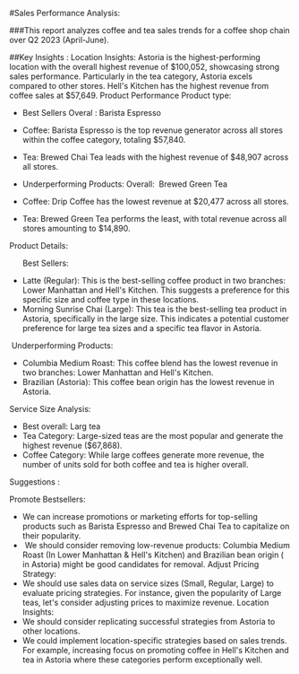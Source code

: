 
#Sales Performance Analysis:

###This report analyzes coffee and tea sales trends for a coffee shop chain over Q2 2023 (April-June).



##Key Insights : 
Location Insights:
Astoria is the highest-performing location with the overall highest revenue of $100,052, showcasing strong sales performance. Particularly in the tea category, Astoria excels compared to other stores.
Hell's Kitchen has the highest revenue from coffee sales at $57,649.
Product Performance
Product type: 
* Best Sellers
Overal : Barista Espresso
* Coffee: Barista Espresso is the top revenue generator across all stores within the coffee category, totaling $57,840.
* Tea: Brewed Chai Tea leads with the highest revenue of $48,907 across all stores.

* Underperforming Products:
Overall:  Brewed Green Tea
* Coffee: Drip Coffee has the lowest revenue at $20,477 across all stores.
* Tea: Brewed Green Tea performs the least, with total revenue across all stores amounting to $14,890.

Product Details: 

      Best Sellers: 
* Latte (Regular): This is the best-selling coffee product in two branches: Lower Manhattan and Hell's Kitchen. This suggests a preference for this specific size and coffee type in these locations.
* Morning Sunrise Chai (Large): This tea is the best-selling tea product in Astoria, specifically in the large size. This indicates a potential customer preference for large tea sizes and a specific tea flavor in Astoria.

 Underperforming Products:

* Columbia Medium Roast: This coffee blend has the lowest revenue in two branches: Lower Manhattan and Hell's Kitchen. 
* Brazilian (Astoria): This coffee bean origin has the lowest revenue in Astoria.


Service Size Analysis:
       
* Best overall: Larg tea 
* Tea Category: Large-sized teas are the most popular and generate the highest revenue ($67,868).
* Coffee Category: While large coffees generate more revenue, the number of units sold for both coffee and tea is higher overall.


Suggestions : 

Promote Bestsellers:
* We can increase promotions or marketing efforts for top-selling products such as Barista Espresso and Brewed Chai Tea to capitalize on their popularity.
*  We should consider removing low-revenue products: Columbia Medium Roast (In Lower Manhattan & Hell's Kitchen) and Brazilian bean origin ( in Astoria) might be good candidates for removal.
Adjust Pricing Strategy:
* We should use sales data on service sizes (Small, Regular, Large) to evaluate pricing strategies. For instance, given the popularity of Large teas, let's consider adjusting prices to maximize revenue.
Location Insights:
* We should consider replicating successful strategies from Astoria to other locations. 
* We could implement location-specific strategies based on sales trends. For example, increasing focus on promoting coffee in Hell's Kitchen and tea in Astoria where these categories perform exceptionally well.






